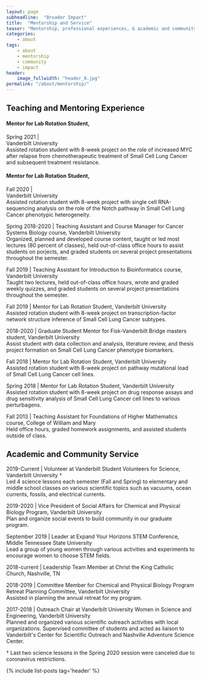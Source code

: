```yaml
---
layout: page
subheadline:  "Broader Impact"
title:  "Mentorship and Service"
teaser: "Mentorship, professional experiences, & academic and community service."
categories:
    - about
tags:
    - about
    - mentorship
    - community
    - impact
header:
    image_fullwidth: "header_8.jpg"
permalink: "/about/mentorship/"
---
```


## Teaching and Mentoring Experience

#### Mentor for Lab Rotation Student, 
Spring 2021 | \
Vanderbilt University \
Assisted rotation student with 8-week project on the role of increased MYC after relapse from chemotherapeutic treatment of Small Cell Lung Cancer and subsequent treatment resistance.

#### Mentor for Lab Rotation Student, 
Fall 2020 | \
Vanderbilt University \
Assisted rotation student with 8-week project with single cell RNA-sequencing analysis on the role of the Notch pathway in Small Cell Lung Cancer phenotypic heterogeneity.

Spring 2018-2020 | Teaching Assistant and Course Manager for Cancer Systems Biology course,
Vanderbilt University \
Organized, planned and developed course content, taught or led most lectures (80 percent of classes), held out-of-class office hours to assist students on porjects, and graded students on several project presentations throughout the semester.

Fall 2019 | Teaching Assistant for Introduction to Bioinformatics
course, Vanderbilt University \
Taught two lectures, held out-of-class office hours, wrote and graded weekly quizzes, and graded students on several project presentations throughout the semester.

Fall 2019 | Mentor for Lab Rotation Student, 
Vanderbilt University \
Assisted rotation student with 8-week project on transcription-factor network structure inference of Small Cell Lung Cancer subtypes.

2018-2020 | Graduate Student Mentor for Fisk-Vanderbilt Bridge
masters student, Vanderbilt University \
Assist student with data collection and analysis, literature review, and thesis project formation on Small Cell Lung Cancer phenotype biomarkers.

Fall 2018 | Mentor for Lab Rotation Student, 
Vanderbilt University \
Assisted rotation student with 8-week project on pathway mutational load of Small Cell Lung Cancer cell lines.

Spring 2018 | Mentor for Lab Rotation Student, 
Vanderbilt University \
Assisted rotation student with 8-week project on drug response assays and drug sensitivity analysis of Small Cell Lung Cancer cell lines to various perturbagens.

Fall 2013 | Teaching Assistant for Foundations of Higher Mathematics
course, College of William and Mary \
Held office hours, graded homework assignments, and assisted students outside of class.

## Academic and Community Service

2019-Current | Volunteer at Vanderbilt
Student Volunteers for Science, Vanderbilt University † \
Led 4 science lessons each semester (Fall and Spring) to elementary and middle school classes on various scientific topics such as vacuums, ocean currents, fossils, and electrical currents.

2019-2020 | Vice President of Social Affairs for Chemical and Physical
Biology Program, Vanderbilt University \
Plan and organize social events to build community in our graduate program.

September 2019 | Leader at Expand Your Horizons STEM Conference,
 Middle Tennessee State University \
 Lead a group of young women through various activities and experiments to encourage women to choose STEM fields.

2018-current | Leadership Team Member at Christ the King Catholic
Church, Nashville, TN

2018-2019 | Committee Member for Chemical and Physical Biology Program
Retreat Planning Committee,
 Vanderbilt University \
 Assisted in planning the annual retreat for my program.

2017-2018 | Outreach Chair at Vanderbilt University Women in Science and
Engineering, Vanderbilt University \
Planned and organized various scientific outreach activities with local organizations. Supervised committee of students and acted as liaison to Vanderbilt's Center for Scientific Outreach and Nashville Adventure Science Center.

† Last two science lessons in the Spring 2020 session were canceled due
to coronavirus restrictions.


{% include list-posts tag='header' %}
